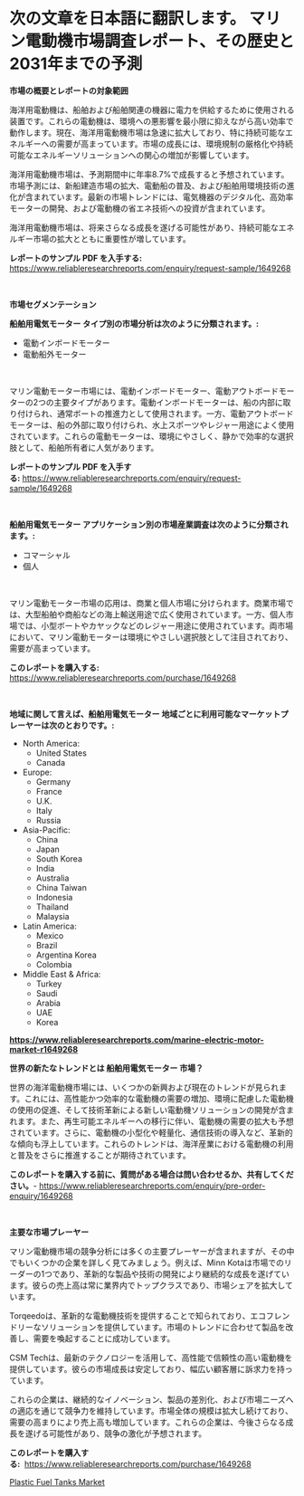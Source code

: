 <p><h1>次の文章を日本語に翻訳します。 マリン電動機市場調査レポート、その歴史と2031年までの予測</h1></p><p><strong>市場の概要とレポートの対象範囲</strong></p>
<p><p>海洋用電動機は、船舶および船舶関連の機器に電力を供給するために使用される装置です。これらの電動機は、環境への悪影響を最小限に抑えながら高い効率で動作します。現在、海洋用電動機市場は急速に拡大しており、特に持続可能なエネルギーへの需要が高まっています。市場の成長には、環境規制の厳格化や持続可能なエネルギーソリューションへの関心の増加が影響しています。</p><p>海洋用電動機市場は、予測期間中に年率8.7%で成長すると予想されています。市場予測には、新船建造市場の拡大、電動船の普及、および船舶用環境技術の進化が含まれています。最新の市場トレンドには、電気機器のデジタル化、高効率モーターの開発、および電動機の省エネ技術への投資が含まれています。</p><p>海洋用電動機市場は、将来さらなる成長を遂げる可能性があり、持続可能なエネルギー市場の拡大とともに重要性が増しています。</p></p>
<p><strong>レポートのサンプル PDF を入手する:</strong> <a href="https://www.reliableresearchreports.com/enquiry/request-sample/1649268">https://www.reliableresearchreports.com/enquiry/request-sample/1649268</a></p>
<p>&nbsp;</p>
<p><strong>市場セグメンテーション</strong></p>
<p><strong>船舶用電気モーター タイプ別の市場分析は次のように分類されます。:</strong></p>
<p><ul><li>電動インボードモーター</li><li>電動船外モーター</li></ul></p>
<p>&nbsp;</p>
<p><p>マリン電動モーター市場には、電動インボードモーター、電動アウトボードモーターの2つの主要タイプがあります。電動インボードモーターは、船の内部に取り付けられ、通常ボートの推進力として使用されます。一方、電動アウトボードモーターは、船の外部に取り付けられ、水上スポーツやレジャー用途によく使用されています。これらの電動モーターは、環境にやさしく、静かで効率的な選択肢として、船舶所有者に人気があります。</p></p>
<p><strong>レポートのサンプル PDF を入手する:</strong>&nbsp;<a href="https://www.reliableresearchreports.com/enquiry/request-sample/1649268">https://www.reliableresearchreports.com/enquiry/request-sample/1649268</a></p>
<p>&nbsp;</p>
<p><strong> 船舶用電気モーター アプリケーション別の市場産業調査は次のように分類されます。:</strong></p>
<p><ul><li>コマーシャル</li><li>個人</li></ul></p>
<p>&nbsp;</p>
<p><p>マリン電動モーター市場の応用は、商業と個人市場に分けられます。商業市場では、大型船舶や商船などの海上輸送用途で広く使用されています。一方、個人市場では、小型ボートやカヤックなどのレジャー用途に使用されています。両市場において、マリン電動モーターは環境にやさしい選択肢として注目されており、需要が高まっています。</p></p>
<p><strong>このレポートを購入する:</strong>&nbsp; <a href="https://www.reliableresearchreports.com/purchase/1649268">https://www.reliableresearchreports.com/purchase/1649268</a></p>
<p>&nbsp;</p>
<p><strong>地域に関して言えば、船舶用電気モーター 地域ごとに利用可能なマーケットプレーヤーは次のとおりです。:</strong></p>
<p><ul>
    <li>
        North America:
        <ul>
            <li>United States</li>
            <li>Canada</li>
        </ul>
    </li>
    <li>
        Europe:
        <ul>
            <li>Germany</li>
            <li>France</li>
            <li>U.K.</li>
            <li>Italy</li>
            <li>Russia</li>
        </ul>
    </li>
    <li>
        Asia-Pacific:
        <ul>
            <li>China</li>
            <li>Japan</li>
            <li>South Korea</li>
            <li>India</li>
            <li>Australia</li>
            <li>China Taiwan</li>
            <li>Indonesia</li>
            <li>Thailand</li>
            <li>Malaysia</li>
        </ul>
    </li>
    <li>
        Latin America:
        <ul>
            <li>Mexico</li>
            <li>Brazil</li>
            <li>Argentina Korea</li>
            <li>Colombia</li>
        </ul>
    </li>
    <li>
        Middle East & Africa:
        <ul>
            <li>Turkey</li>
            <li>Saudi</li>
            <li>Arabia</li>
            <li>UAE</li>
            <li>Korea</li>
        </ul>
    </li>
    </ul></p>
<p><strong><a href="https://www.reliableresearchreports.com/marine-electric-motor-market-r1649268">https://www.reliableresearchreports.com/marine-electric-motor-market-r1649268</a></strong>&nbsp;</p>
<p><strong>世界の新たなトレンドとは 船舶用電気モーター 市場？</strong></p>
<p><p>世界の海洋電動機市場には、いくつかの新興および現在のトレンドが見られます。これには、高性能かつ効率的な電動機の需要の増加、環境に配慮した電動機の使用の促進、そして技術革新による新しい電動機ソリューションの開発が含まれます。また、再生可能エネルギーへの移行に伴い、電動機の需要の拡大も予想されています。さらに、電動機の小型化や軽量化、通信技術の導入など、革新的な傾向も浮上しています。これらのトレンドは、海洋産業における電動機の利用と普及をさらに推進することが期待されています。</p></p>
<p><strong>このレポートを購入する前に、質問がある場合は問い合わせるか、共有してください。</strong>- <a href="https://www.reliableresearchreports.com/enquiry/pre-order-enquiry/1649268">https://www.reliableresearchreports.com/enquiry/pre-order-enquiry/1649268</a></p>
<p>&nbsp;</p>
<p><strong>主要な市場プレーヤー</strong></p>
<p><p>マリン電動機市場の競争分析には多くの主要プレーヤーが含まれますが、その中でもいくつかの企業を詳しく見てみましょう。例えば、Minn Kotaは市場でのリーダーの1つであり、革新的な製品や技術の開発により継続的な成長を遂げています。彼らの売上高は常に業界内でトップクラスであり、市場シェアを拡大しています。</p><p>Torqeedoは、革新的な電動機技術を提供することで知られており、エコフレンドリーなソリューションを提供しています。市場のトレンドに合わせて製品を改善し、需要を喚起することに成功しています。</p><p>CSM Techは、最新のテクノロジーを活用して、高性能で信頼性の高い電動機を提供しています。彼らの市場成長は安定しており、幅広い顧客層に訴求力を持っています。</p><p>これらの企業は、継続的なイノベーション、製品の差別化、および市場ニーズへの適応を通じて競争力を維持しています。市場全体の規模は拡大し続けており、需要の高まりにより売上高も増加しています。これらの企業は、今後さらなる成長を遂げる可能性があり、競争の激化が予想されます。</p></p>
<p><strong>このレポートを購入する:</strong>&nbsp;&nbsp;<a href="https://www.reliableresearchreports.com/purchase/1649268">https://www.reliableresearchreports.com/purchase/1649268</a></p>
<p><p><a href="https://github.com/kathiaseamanalvaradovlprc2h/Market-Research-Report-List-2/blob/main/plastic-fuel-tanks-market.md">Plastic Fuel Tanks Market</a></p></p>